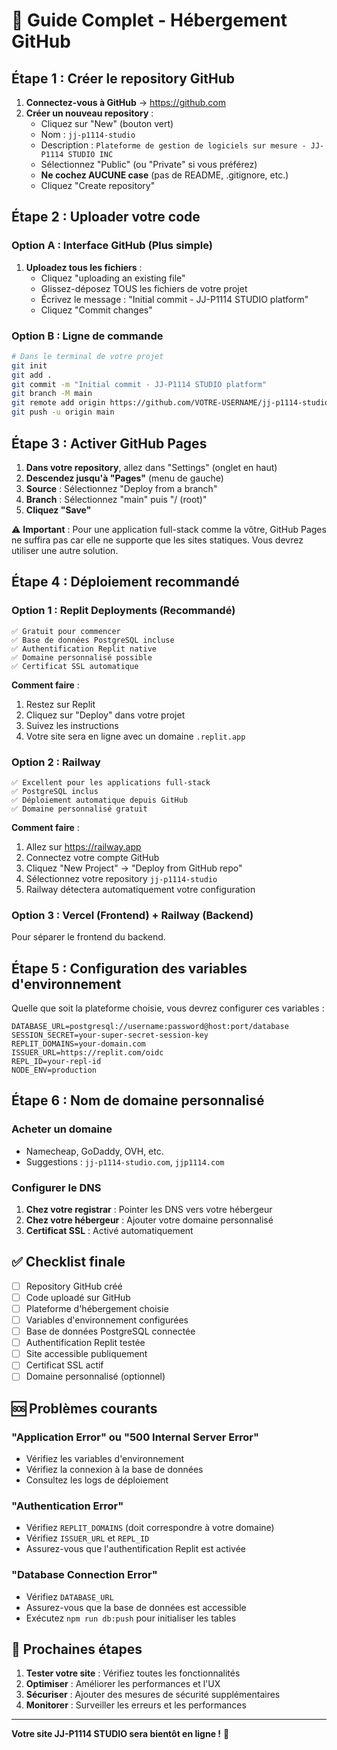 # 🚀 Guide Complet - Hébergement GitHub

## Étape 1 : Créer le repository GitHub

1. **Connectez-vous à GitHub** → https://github.com
2. **Créer un nouveau repository** :
   - Cliquez sur "New" (bouton vert)
   - Nom : `jj-p1114-studio`
   - Description : `Plateforme de gestion de logiciels sur mesure - JJ-P1114 STUDIO INC`
   - Sélectionnez "Public" (ou "Private" si vous préférez)
   - **Ne cochez AUCUNE case** (pas de README, .gitignore, etc.)
   - Cliquez "Create repository"

## Étape 2 : Uploader votre code

### Option A : Interface GitHub (Plus simple)
1. **Uploadez tous les fichiers** :
   - Cliquez "uploading an existing file"
   - Glissez-déposez TOUS les fichiers de votre projet
   - Écrivez le message : "Initial commit - JJ-P1114 STUDIO platform"
   - Cliquez "Commit changes"

### Option B : Ligne de commande
```bash
# Dans le terminal de votre projet
git init
git add .
git commit -m "Initial commit - JJ-P1114 STUDIO platform"
git branch -M main
git remote add origin https://github.com/VOTRE-USERNAME/jj-p1114-studio.git
git push -u origin main
```

## Étape 3 : Activer GitHub Pages

1. **Dans votre repository**, allez dans "Settings" (onglet en haut)
2. **Descendez jusqu'à "Pages"** (menu de gauche)
3. **Source** : Sélectionnez "Deploy from a branch"
4. **Branch** : Sélectionnez "main" puis "/ (root)"
5. **Cliquez "Save"**

⚠️ **Important** : Pour une application full-stack comme la vôtre, GitHub Pages ne suffira pas car elle ne supporte que les sites statiques. Vous devrez utiliser une autre solution.

## Étape 4 : Déploiement recommandé

### Option 1 : Replit Deployments (Recommandé)
```
✅ Gratuit pour commencer
✅ Base de données PostgreSQL incluse
✅ Authentification Replit native
✅ Domaine personnalisé possible
✅ Certificat SSL automatique
```

**Comment faire** :
1. Restez sur Replit
2. Cliquez sur "Deploy" dans votre projet
3. Suivez les instructions
4. Votre site sera en ligne avec un domaine `.replit.app`

### Option 2 : Railway
```
✅ Excellent pour les applications full-stack
✅ PostgreSQL inclus
✅ Déploiement automatique depuis GitHub
✅ Domaine personnalisé gratuit
```

**Comment faire** :
1. Allez sur https://railway.app
2. Connectez votre compte GitHub
3. Cliquez "New Project" → "Deploy from GitHub repo"
4. Sélectionnez votre repository `jj-p1114-studio`
5. Railway détectera automatiquement votre configuration

### Option 3 : Vercel (Frontend) + Railway (Backend)
Pour séparer le frontend du backend.

## Étape 5 : Configuration des variables d'environnement

Quelle que soit la plateforme choisie, vous devrez configurer ces variables :

```env
DATABASE_URL=postgresql://username:password@host:port/database
SESSION_SECRET=your-super-secret-session-key
REPLIT_DOMAINS=your-domain.com
ISSUER_URL=https://replit.com/oidc
REPL_ID=your-repl-id
NODE_ENV=production
```

## Étape 6 : Nom de domaine personnalisé

### Acheter un domaine
- Namecheap, GoDaddy, OVH, etc.
- Suggestions : `jj-p1114-studio.com`, `jjp1114.com`

### Configurer le DNS
1. **Chez votre registrar** : Pointer les DNS vers votre hébergeur
2. **Chez votre hébergeur** : Ajouter votre domaine personnalisé
3. **Certificat SSL** : Activé automatiquement

## ✅ Checklist finale

- [ ] Repository GitHub créé
- [ ] Code uploadé sur GitHub
- [ ] Plateforme d'hébergement choisie
- [ ] Variables d'environnement configurées
- [ ] Base de données PostgreSQL connectée
- [ ] Authentification Replit testée
- [ ] Site accessible publiquement
- [ ] Certificat SSL actif
- [ ] Domaine personnalisé (optionnel)

## 🆘 Problèmes courants

### "Application Error" ou "500 Internal Server Error"
- Vérifiez les variables d'environnement
- Vérifiez la connexion à la base de données
- Consultez les logs de déploiement

### "Authentication Error"
- Vérifiez `REPLIT_DOMAINS` (doit correspondre à votre domaine)
- Vérifiez `ISSUER_URL` et `REPL_ID`
- Assurez-vous que l'authentification Replit est activée

### "Database Connection Error"
- Vérifiez `DATABASE_URL`
- Assurez-vous que la base de données est accessible
- Exécutez `npm run db:push` pour initialiser les tables

## 🎯 Prochaines étapes

1. **Tester votre site** : Vérifiez toutes les fonctionnalités
2. **Optimiser** : Améliorer les performances et l'UX
3. **Sécuriser** : Ajouter des mesures de sécurité supplémentaires
4. **Monitorer** : Surveiller les erreurs et les performances

---

**Votre site JJ-P1114 STUDIO sera bientôt en ligne !** 🚀